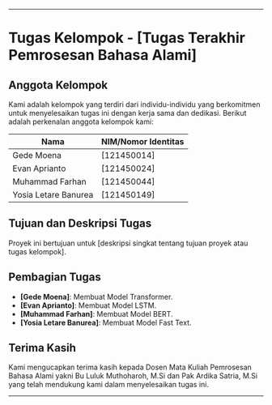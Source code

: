 
---

# **Tugas Kelompok - [Tugas Terakhir Pemrosesan Bahasa Alami]**

## **Anggota Kelompok**
Kami adalah kelompok yang terdiri dari individu-individu yang berkomitmen untuk menyelesaikan tugas ini dengan kerja sama dan dedikasi. Berikut adalah perkenalan anggota kelompok kami:

| **Nama**            | **NIM/Nomor Identitas** |
|----------------------|-------------------------|
| Gede Moena       | [121450014]            |
| Evan Aprianto       | [121450024]            |
| Muhammad Farhan       | [121450044]            |
| Yosia Letare Banurea       |[121450149]            |

## **Tujuan dan Deskripsi Tugas**
Proyek ini bertujuan untuk [deskripsi singkat tentang tujuan proyek atau tugas kelompok].

## **Pembagian Tugas**
- **[Gede Moena]**: Membuat Model Transformer.
- **[Evan Aprianto]**: Membuat Model LSTM.
- **[Muhammad Farhan]**: Membuat Model BERT.
- **[Yosia Letare Banurea]**: Membuat Model Fast Text.


## **Terima Kasih**
Kami mengucapkan terima kasih kepada Dosen Mata Kuliah Pemrosesan Bahasa Alami yakni Bu Luluk Muthoharoh, M.Si dan Pak Ardika Satria, M.Si yang telah mendukung kami dalam menyelesaikan tugas ini.

--- 